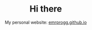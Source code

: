 <h1 align='center'>Hi there</h1>

<p align='center'>
My personal website: <a href="https://emrprogg.github.io/" target="_balnk">emrprogg.github.io</a>
</p>

